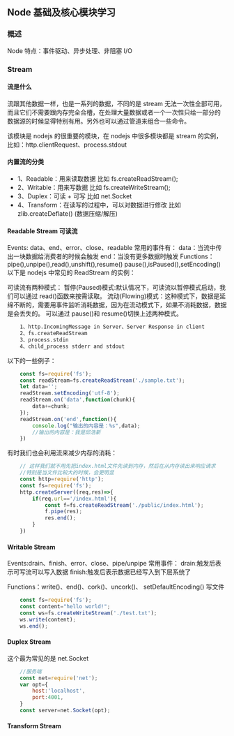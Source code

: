 ## Node 基础及核心模块学习 <!-- {docsify-ignore} -->

### 概述

Node 特点：事件驱动、异步处理、非阻塞 I/O

### Stream

#### 流是什么

流跟其他数据一样，也是一系列的数据，不同的是 stream 无法一次性全部可用，而且它们不需要跟内存完全合槽，在处理大量数据或者一个一次性只给一部分的
数据源的时候显得特别有用。另外也可以通过管道来组合一些命令。

该模块是 nodejs 的很重要的模块，在 nodejs 中很多模块都是 stream 的实例，比如：http.clientRequest、process.stdout

#### 内置流的分类 <!-- {docsify-ignore} -->

- 1、Readable：用来读取数据 比如 fs.createReadStream();
- 2、Writable：用来写数据 比如 fs.createWriteStream();
- 3、Duplex：可读 + 可写 比如 net.Socket
- 4、Transform：在读写的过程中，可以对数据进行修改 比如 zlib.createDeflate() (数据压缩/解压)

#### Readable Stream 可读流 <!-- {docsify-ignore} -->

Events: data、end、error、close、readable
常用的事件有：
data：当流中传出一块数据给消费者的时候会触发
end：当没有更多数据时触发
Functions：pipe(),unpipe(),read(),unshift(),resume()
pause(),isPaused(),setEncoding()
以下是 nodejs 中常见的 ReadStream 的实例：

可读流有两种模式：
暂停(Paused)模式:默认情况下，可读流以暂停模式启动，我们可以通过 read()函数来按需读取。
流动(Flowing)模式：这种模式下，数据是延绵不断的，需要用事件监听消耗数据，因为在流动模式下，如果不消耗数据，数据是会丢失的。
可以通过 pause()和 resume()切换上述两种模式。

```Html
    1、http.IncomingMessage in Server、Server Response in client
    2、fs.createReadStream
    3、process.stdin
    4、child_process stderr and stdout
```

以下的一些例子：

```Javascript
    const fs=require('fs');
    const readStream=fs.createReadStream('./sample.txt');
    let data='';
    readStream.setEncoding('utf-8');
    readStream.on('data',function(chunk){
        data+=chunk;
    });
    readStream.on('end',function(){
        console.log("输出的内容是：%s",data);
        //输出的内容是：我是邱浩新
    })
```

有时我们也会利用流来减少内存的消耗：

```Javascript
    // 这样我们就不用先把index.html文件先读到内存，然后在从内存读出来响应请求
    //特别是当文件比较大的时候，会更明显
    const http=require('http');
    const fs=require('fs');
    http.createServer((req,res)=>{
        if(req.url=='/index.html'){
            const f=fs.createReadStream('./public/index.html');
            f.pipe(res);
            res.end();
        }
    })
```

#### Writable Stream

Events:drain、finish、error、close、pipe/unpipe
常用事件：
drain:触发后表示可写流可以写入数据
finish:触发后表示数据已经写入到下层系统了

Functions：write()、end()、cork()、uncork()、
setDefaultEncoding()
写文件

```Javascript
    const fs=require('fs');
    const content="hello world!";
    const ws=fs.createWriteStream('./test.txt');
    ws.write(content);
    ws.end();
```

#### Duplex Stream

这个最为常见的是 net.Socket

```Javascript
    //服务端
    const net=require('net');
    var opt={
        host:'localhost',
        port:4001,
    }
    const server=net.Socket(opt);
```

#### Transform Stream
